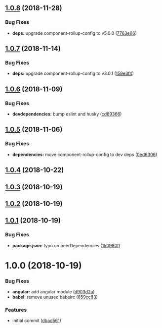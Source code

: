 ## [1.0.8](https://github.com/ovh-ux/translate-async-loader/compare/v1.0.7...v1.0.8) (2018-11-28)


### Bug Fixes

* **deps:** upgrade component-rollup-config to v5.0.0 ([7763e66](https://github.com/ovh-ux/translate-async-loader/commit/7763e66))



## [1.0.7](https://github.com/ovh-ux/translate-async-loader/compare/v1.0.6...v1.0.7) (2018-11-14)


### Bug Fixes

* **deps:** upgrade component-rollup-config to v3.0.1 ([159e3f4](https://github.com/ovh-ux/translate-async-loader/commit/159e3f4))



## [1.0.6](https://github.com/ovh-ux/translate-async-loader/compare/v1.0.5...v1.0.6) (2018-11-09)


### Bug Fixes

* **devdependencies:** bump eslint and husky ([cd89366](https://github.com/ovh-ux/translate-async-loader/commit/cd89366))



## [1.0.5](https://github.com/ovh-ux/translate-async-loader/compare/v1.0.4...v1.0.5) (2018-11-06)


### Bug Fixes

* **dependencies:** move component-rollup-config to dev deps ([0ed6306](https://github.com/ovh-ux/translate-async-loader/commit/0ed6306))



<a name="1.0.4"></a>
## [1.0.4](https://github.com/ovh-ux/translate-async-loader/compare/v1.0.3...v1.0.4) (2018-10-22)



<a name="1.0.3"></a>
## [1.0.3](https://github.com/ovh-ux/translate-async-loader/compare/v1.0.2...v1.0.3) (2018-10-19)



<a name="1.0.2"></a>
## [1.0.2](https://github.com/ovh-ux/translate-async-loader/compare/v1.0.1...v1.0.2) (2018-10-19)



<a name="1.0.1"></a>
## [1.0.1](https://github.com/ovh-ux/translate-async-loader/compare/v1.0.0...v1.0.1) (2018-10-19)


### Bug Fixes

* **package.json:** typo on peerDependencies ([150980f](https://github.com/ovh-ux/translate-async-loader/commit/150980f))



<a name="1.0.0"></a>
# 1.0.0 (2018-10-19)


### Bug Fixes

* **angular:** add angular module ([d903d2a](https://github.com/ovh-ux/translate-async-loader/commit/d903d2a))
* **babel:** remove unused babelrc ([859cc83](https://github.com/ovh-ux/translate-async-loader/commit/859cc83))


### Features

* initial commit ([dbad561](https://github.com/ovh-ux/translate-async-loader/commit/dbad561))



